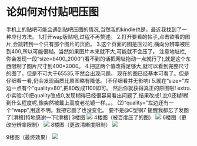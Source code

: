# 论如何对付贴吧压图

手机上的贴吧可能会遇到贴吧压图的情况,当然我的kindle也是。最近我找到了一种应付方法。 1.打开wap版贴吧,过程不再赘述。 2.打开要看的帖子,点击欲看的图片,会跳转到一个只有那个图片的页面。 3.这个页面的图是压过的,横向分辨率被压到400,所以可能很糊。当然如果图片本来就不大,可能就不会压了。 注意地址栏,你会发现一段“size=b400\_2000”\(看不到的话把网址拖动一点就行了\),就是这个东西限制了图片尺寸到400\*2000。 4.把这两个值改得足够大,就可以看到完整尺寸的图了。但是不可大于65535,不然会出现问题。 现在的图已经基本可看了。但是仔细看一看,仍会发现画质比原图略有降低。\(不仔细看并无影响\) 5.就在“size=”左边一点有个“quality=80”,把80改成1100即可。 然后你就获得真正的原图啦! extra.小实验:\(1\)把quality改成0,发现糊得已经很容易看出问题了,结果改成1,比0还糊!糊到什么程度呢,像突然被戴上高度老花镜一样。。。 \(2\)“quality=”左边还有一个“wapp”,用途不明。我把它删了也没变化。 要不是@C型钢7 提醒我都忘了发图了\[滑稽\]特地感谢一下\[滑稽\] 3楼图 ![](https://wvbarchive.s3-ap-northeast-1.amazonaws.com/4946665487/7add4af4e0fe992533a4071c3da85edf8fb171c3.jpg) 4楼图（被百度压了的图） ![](https://wvbarchive.s3-ap-northeast-1.amazonaws.com/4946665487/112ee6ca39dbb6fd83a58b6a0024ab18952b37f1.jpg) 6楼图（更改分辨率限制） ![](https://wvbarchive.s3-ap-northeast-1.amazonaws.com/4946665487/f47beb5594eef01fb1b67689e9fe9925be317dd5.jpg) 8楼图（更改清晰度限制） ![](https://wvbarchive.s3-ap-northeast-1.amazonaws.com/4946665487/1292b7170924ab1843dc887b3cfae6cd79890bad.jpg)

9楼图（最终效果） ![](https://wvbarchive.s3-ap-northeast-1.amazonaws.com/4946665487/f6f45df23a87e95061e79d2019385343f9f2b4fb.jpg)

